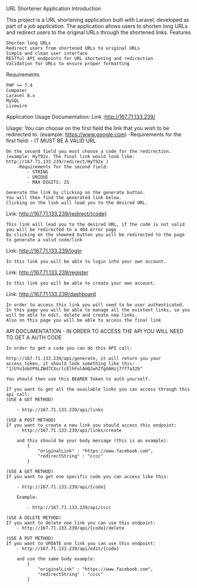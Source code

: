 URL Shortener Application
Introduction

This project is a URL shortening application built with Laravel, developed as part of a job application. The application allows users to shorten long URLs and redirect users to the original URLs through the shortened links.
Features

    Shorten long URLs
    Redirect users from shortened URLs to original URLs
    Simple and clean user interface
    RESTful API endpoints for URL shortening and redirection
    Validation for URLs to ensure proper formatting

Requirements

    PHP >= 7.4
    Composer
    Laravel 8.x
    MySQL
    Livewire

Application Usage Documentation:
Link :http://167.71.133.239/


Usage: 
    You can choose on the first field the link that you wish to be redirected to. (example: https://www.google.com)
        -Requirements for the first field:
            - IT MUST BE A VALID URL

    On the second field you must choose a code for the redirection. (example: HyT92x. The final link would look like: http://167.71.133.239/redirect/HyT92x )
        -Requirements for the second field:
            - STRING
            - UNIQUE
            - MAX DIGITS: 25

    Generate the link by clicking on the generate button.
    You will then find the generated link below.
    Clicking on the link will lead you to the desired URL.


Link:
    http://167.71.133.239/redirect/{code}

    This link will lead you to the desired URL, if the code is not valid you will be redirected to a 404 error page
    By clicking on the showned button you will be redirected to the page to generate a valid code/link

Link:
    http://167.71.133.239/login

    In this link you will be able to login into your own account.

Link:
    http://167.71.133.239/register
    
    In this link you will be able to create your own account.

Link:
    http://167.71.133.239/dashboard

    In order to access this link you will need to be user authenticated.
    In this page you will be able to manage all the existent links, so you will be able to edit, delete and create new links.
    Also on this page you will be able to access the final link


API DOCUMENTATION
    - IN ORDER TO ACCESS THE API YOU WILL NEED TO GET A AUTH CODE

    In order to get a code you can do this API call:

    http://167.71.133.239/api/generate, it will return you your access_token, it should look something like this: "1|UYo1obtP9LZWd7CXsrlcElhFulAHQJwhZfgG6Hzj7ff7a32b"

    You should then use this BEARER Token to auth yourself.

    If you want to get all the available links you can access through this api call:
    (USE A GET METHOD)
    
        - http://167.71.133.239/api/links

    (USE A POST METHOD)
    If you want to create a new link you should access this endpoint:
        - http://167.71.133.239/api/links/create

        and this should be your body message (this is an example):
            {
                "originalLink" : "https://www.facebook.com",
                "redirectString" : "cccc"
            }
            
    (USE A GET METHOD)
    If you want to get one specific code you can access like this:

        - http://167.71.133.239/api/{code}

        Example:

            - http://167.71.133.239/api/cccc

    (USE A DELETE METHOD)
    If you want to delete one link you can use this endpoint:
        - http://167.71.133.239/api/{code}/delete

    (USE A PUT METHOD)
    If you want to UPDATE one link you can use this endpoint:
        - http://167.71.133.239/api/edit/{code}

        and use the same body example:
            {
                "originalLink" : "https://www.facebook.com",
                "redirectString" : "cccc"
            }
    









            
